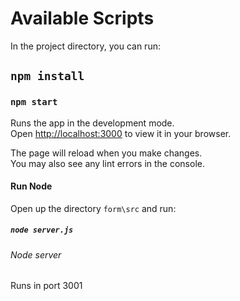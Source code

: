
# Available Scripts

In the project directory, you can run:

## `npm install`

### `npm start`

Runs the app in the development mode.\
Open [http://localhost:3000](http://localhost:3000) to view it in your browser.

The page will reload when you make changes.\
You may also see any lint errors in the console.

#### Run Node

Open up the directory `form\src` and run:

##### `node server.js`

###### Node server

Runs in port 3001